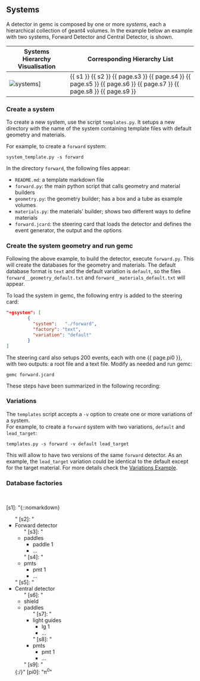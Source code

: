 ## Systems

A detector in gemc is composed by one or more *systems*, each a hierarchical collection of geant4 volumes. 
In the example below an example with two systems, Forward Detector and Central Detector, is shown.


| Systems Hierarchy Visualisation   | Corresponding Hierarchy List                                                                                        |
|-----------------------------------|---------------------------------------------------------------------------------------------------------------------|
| ![systems]] | {{ s1 }} {{ s2 }} {{ page.s3 }} {{ page.s4 }} {{ page.s5 }} {{ page.s6 }} {{ page.s7 }} {{ page.s8 }} {{ page.s9 }} |

### Create a system

To create a new system, use the script `templates.py`. It setups a new directory 
with the name of the system containing template files with default geometry and materials. 

For example, to create a `forward` system:

``` 
system_template.py -s forward
```

In the directory `forward`, the following files appear:

- `README.md`:  a template markdown file   
- `forward.py`: the main python script that calls geometry and material builders    
- `geometry.py`: the geometry builder; has a box and a tube as example volumes
- `materials.py`: the materials' builder; shows two different ways to define materials
- `forward.jcard`: the steering card that loads the detector and defines the event generator, the output and the options

### Create the system geometry and run gemc

Following the above example, to build the detector, execute `forward.py`.  This will create the databases for the geometry and materials. The default 
database format is `text` and the default variation is `default`, so the files 
`forward__geometry_default.txt` and `forward__materials_default.txt` will appear.

To load the system in gemc, the following entry is added to the steering card:

```json
"+gsystem": [
        {
          "system":   "./forward",
          "factory": "text",
          "variation": "default"
        }
]
```

The steering card also setups 200 events, each with one {{ page.pi0 }}, with two outputs: a root file and a text file. Modify as 
needed and run gemc:

```
gemc forward.jcard
```

These steps have been summarized in the following recording:

<script async id="asciicast-1wDOXfYmQKs53O31nOIlIDLda" src="https://asciinema.org/a/1wDOXfYmQKs53O31nOIlIDLda.js" data-autoplay="true" data-loop="true"></script>        
			 
                   
### Variations

The `templates` script accepts a `-v` option to create one or more variations of a system.  
For example, to create a `forward` system with two variations, `default` and `lead_target`:

```
templates.py -s forward -v default lead_target
```
This will allow to have two versions of the same `forward` detector. As an example, the `lead_target` variation could be identical
to the default except for the target material. For more details check the [Variations Example](https://github.com/maureeungaro/sci-g/tree/main/examples/variations).





### Database factories		
    



<br/>

[systems]: /home/assets/images/systems.png

[s1]: "{::nomarkdown}<img width=420/> <ul style='list-style-type: square'>"
[s2]: "<li>Forward detector   <ul style='list-style-type: \" ⌙ ︎ \" '> "
[s3]: "<li>paddles <ul style='list-style-type: \" ⌙ ︎ \" '> <li> paddle 1</li> <li> ... </li> </ul> </li>  "
[s4]: "<li>pmts    <ul style='list-style-type: \" ⌙ ︎ \" '> <li> pmt 1   </li> <li> ... </li> </ul> </li> </ul> </li>"
[s5]: "<li>Central detector  <ul style='list-style-type: \" ⌙ ︎ \" '> "
[s6]: "<li>shield </li> <li> paddles <ul style='list-style-type: \" ⌙ ︎ \" '>  "
[s7]: "<li>light guides  <ul style='list-style-type: \" ⌙ ︎ \" '> <li> lg 1   </li> <li> ... </li> </ul> </li> "
[s8]: "<li>pmts          <ul style='list-style-type: \" ⌙ ︎ \" '> <li> pmt 1  </li> <li> ... </li> </ul> </li> </ul> </li>"
[s9]: "</li></ul>{:/}"
[pi0]: "&pi;<sup>0</sup>"